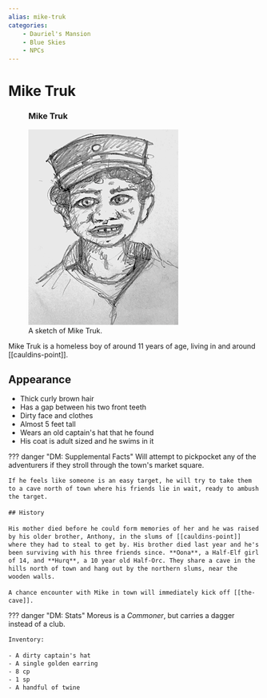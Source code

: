 ```yaml
---
alias: mike-truk
categories:
    - Dauriel's Mansion
    - Blue Skies
    - NPCs
---
```

# Mike Truk

<figure class="infobox right">
  <h3>Mike Truk</h3>
  <a href="/assets/images/mike-truk-full.png">
    <img src="/assets/images/mike-truk-tiny.png" />
  </a>
  <figcaption>
    A sketch of Mike Truk.
  </figcaption>
</figure>

Mike Truk is a homeless boy of around 11 years of age, living in and around [[cauldins-point]].

## Appearance

* Thick curly brown hair
* Has a gap between his two front teeth
* Dirty face and clothes
* Almost 5 feet tall
* Wears an old captain's hat that he found
* His coat is adult sized and he swims in it

??? danger "DM: Supplemental Facts"
    Will attempt to pickpocket any of the adventurers if they stroll through the town's market square.

    If he feels like someone is an easy target, he will try to take them to a cave north of town where his friends lie in wait, ready to ambush the target.

    ## History

    His mother died before he could form memories of her and he was raised by his older brother, Anthony, in the slums of [[cauldins-point]] where they had to steal to get by. His brother died last year and he's been surviving with his three friends since. **Oona**, a Half-Elf girl of 14, and **Hurq**, a 10 year old Half-Orc. They share a cave in the hills north of town and hang out by the northern slums, near the wooden walls.

    A chance encounter with Mike in town will immediately kick off [[the-cave]].

??? danger "DM: Stats"
    Moreus is a *Commoner*, but carries a dagger instead of a club.

    Inventory:

    - A dirty captain's hat
    - A single golden earring
    - 8 cp
    - 1 sp
    - A handful of twine
